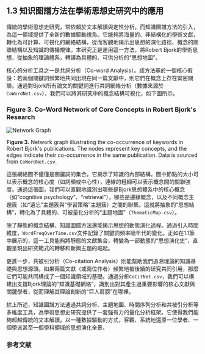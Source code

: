 ## 1.3 知识图譜方法在學術思想史研究中的應用

傳統的學術思想史研究，常依賴於文本解讀與定性分析，而知識圖譜方法的引入，為這一領域提供了全新的數據驅動視角。它能夠將海量的、非結構化的學術文獻，轉化為可計算、可視化的網絡結構，從而客觀地揭示出思想的演化路徑、概念的關聯結構以及知識的傳播規律。本研究正是運用這一方法，將Robert Bjork的學術思想，從抽象的理論體系，轉譯為具體的、可供分析的“思想地圖”。

核心的分析工具之一是共詞分析（Co-word Analysis）。該方法基於一個核心假設：若兩個關鍵詞頻繁地共同出現在同一篇文獻中，則它們在概念上存在緊密關聯。通過對Bjork所有論文的關鍵詞進行共詞網絡分析（數據來源於`CoWordNet.csv`），我們可以將其研究中的概念結構可視化，如下圖所示。

### Figure 3. Co-Word Network of Core Concepts in Robert Bjork's Research

![Network Graph](https://mdn.alipayobjects.com/one_clip/afts/img/xbd9RrsSvkMAAAAARSAAAAgAoEACAQFr/original)

**Figure 3.** Network graph illustrating the co-occurrence of keywords in Robert Bjork's publications. The nodes represent key concepts, and the edges indicate their co-occurrence in the same publication. Data is sourced from `CoWordNet.csv`.

這張網絡圖不僅僅是關鍵詞的集合，它揭示了知識的內部結構。圖中節點的大小可以表示概念的核心度（如詞頻或中心性），連線的粗細可以表示概念間的關聯強度。通過這張圖，我們可以直觀地識別出哪些是Bjork思想體系中的核心概念（如“cognitive psychology”、“retrieval”），哪些是邊緣概念，以及不同概念主題簇（如“遺忘”主題簇與“學習策略”主題簇）之間的聯繫。這就將抽象的“思想結構”，轉化為了具體的、可被量化分析的“主題地圖”（`ThematicMap.csv`）。

除了靜態的概念結構，知識圖譜方法還能揭示思想的動態演化過程。通過引入時間維度，`WordFreqOverTime.csv`文件記錄了關鍵詞頻率隨年代的變化。正如在1.1節中展示的，這一工具能夠將靜態的文獻集合，轉變為一部動態的“思想演化史”，直觀呈現出研究範式的轉移和新興主題的崛起。

更進一步，共被引分析（Co-citation Analysis）則能幫助我們追溯理論的知識基礎與思想源頭。如果兩篇文獻（或兩位作者）頻繁地被後續的研究共同引用，那麼它們可能共同構成了一個知識領域的基礎。通過分析`CoCitNet.csv`，我們可以構建出支撐Bjork理論的“知識基礎網絡”，識別出對其產生過重要影響的核心文獻與關鍵學者，從而理解其理論創新的“巨人肩膀”在哪裡。

綜上所述，知識圖譜方法通過共詞分析、主題地圖、時間序列分析和共被引分析等多維度工具，為學術思想史研究提供了一套強有力的量化分析框架。它使得我們能夠超越傳統的文本解讀，以一種數據驅動的方式，客觀、系統地還原一位學者、一個學派甚至一個學科領域的思想演化全景。

### 参考文献

